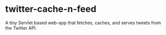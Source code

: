 twitter-cache-n-feed
====================

A tiny Servlet based web-app that fetches, caches, and serves tweets from the Twitter API.